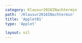 ```yaml
---
category: Klausur2016INachtermin
path: '/Klausur2016INachtermin'
title: 'AppletB1'
type: 'Applet'

layout: nil
---
```

<link type="text/css" href="https://cdnjs.cloudflare.com/ajax/libs/jsxgraph/0.99.6/jsxgraph.css"><link rel="stylesheet" type="text/css" href="//cdnjs.cloudflare.com/ajax/libs/jsxgraph/0.99.7/jsxgraph.css" />
<div id="208786e7-15a4-4b49-a0f9-1a1d5a1ac458" class="jxgbox" style="width:500px; height:500px">
<script type="text/javascript">
    (function() {
	const board = JXG.JSXGraph.initBoard('208786e7-15a4-4b49-a0f9-1a1d5a1ac458', {
    							boundingbox: [-10, 10, 10, -10],
                  axis: true
              });
var A = board.create('point', [-2, 0.5], {name: 'A', fixed:true, size:2, label:{fontsize:15}});

var s = x => -1.5*x + 1.5;
var Gs = board.create('functiongraph', [s]);
var B = board.create('glider', [-0.25, 2.25, Gs], {name:'B', color:'orange', size:2, label:{fontsize:15}});

var D = board.create('point', [function(){return 1.8 * B.X() - 1.87;}, function(){return 0.12 * B.X() + 2.73;}], {name: 'D', fixed:true, color:'green', size:2, label:{fontsize:15}});

var C = board.create('point', [function(){return B.X() + D.X() - A.X();}, function(){return B.Y() + D.Y() - A.Y();}], {name:'C', fixed:true, color:'green', size:2, label:{fontsize:15}});

board.create('segment', [A, B], {color:'green'});
board.create('segment', [A, D], {color:'green'});
board.create('segment', [C, B], {color:'green'});
board.create('segment', [C, D], {color:'green'});
var DB = board.create('segment', [D, B], {color:'gray'});
var CA = board.create('segment', [C, A], {color:'gray'});

var i = board.create('intersection', [DB, CA], {visible:false});
board.create('angle', [A,i,D], {radius:1, name' '});

board.create('functiongraph', [x => 0.07*x + 2.85], {color:'gray'});

var A_T = board.create('text', [-8, -1, function(){ return 'A(' + JXG.toFixed(A.X(), 2) + ', ' + JXG.toFixed(A.Y(), 2) + ')';}], {fontsize:18});
var B_T = board.create('text', [-8, -2, function(){ return 'B(' + JXG.toFixed(B.X(), 2) + ', ' + JXG.toFixed(B.Y(), 2) + ')';}], {fontsize:18});
var C_T = board.create('text', [-8, -3, function(){ return 'C(' + JXG.toFixed(C.X(), 2) + ', ' + JXG.toFixed(C.Y(), 2) + ')';}], {fontsize:18});
var D_T = board.create('text', [-8, -4, function(){ return 'D(' + JXG.toFixed(D.X(), 2) + ', ' + JXG.toFixed(D.Y(), 2) + ')';}], {fontsize:18});
var u_T = board.create('text', [-8, -5.5, function(){ return 'u(' + JXG.toFixed(B.X(),2) + ') = ' + JXG.toFixed(Math.sqrt(52*B.X()*B.X()+16*B.X()+80), 2) ;}], {fontsize:18});

var NR_T = board.create('text', [-9.5, 9.5, '2016 NT 1 B1'], {fontsize:18})

var getAB_l = function(){
var abx = B.X() - A.X();
var aby = B.Y() - A.X();
return Math.sqrt(abx*abx + aby*aby);
}
})()
  </script>
  </div>
